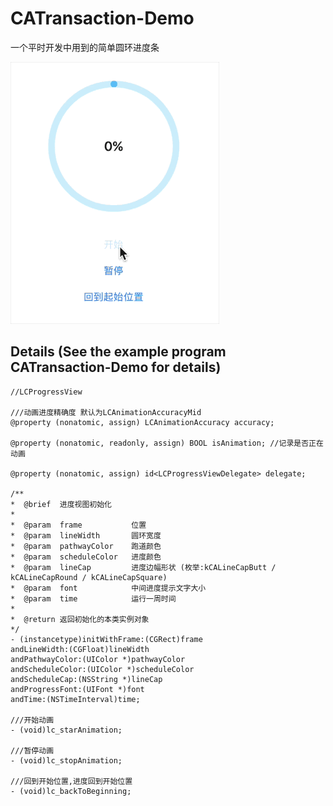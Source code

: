 # CATransaction-Demo
一个平时开发中用到的简单圆环进度条

![动画](https://github.com/SupermanChao/img-folder/blob/master/LCProgressAnimation.gif)

## <a id="Details"></a>Details (See the example program CATransaction-Demo for details)
```objc
//LCProgressView

///动画进度精确度 默认为LCAnimationAccuracyMid
@property (nonatomic, assign) LCAnimationAccuracy accuracy;

@property (nonatomic, readonly, assign) BOOL isAnimation; //记录是否正在动画

@property (nonatomic, assign) id<LCProgressViewDelegate> delegate;

/**
*  @brief  进度视图初始化
*
*  @param  frame           位置
*  @param  lineWidth       圆环宽度
*  @param  pathwayColor    跑道颜色
*  @param  scheduleColor   进度颜色
*  @param  lineCap         进度边幅形状 (枚举:kCALineCapButt / kCALineCapRound / kCALineCapSquare)
*  @param  font            中间进度提示文字大小
*  @param  time            运行一周时间
*
*  @return 返回初始化的本类实例对象
*/
- (instancetype)initWithFrame:(CGRect)frame
andLineWidth:(CGFloat)lineWidth
andPathwayColor:(UIColor *)pathwayColor
andScheduleColor:(UIColor *)scheduleColor
andScheduleCap:(NSString *)lineCap
andProgressFont:(UIFont *)font
andTime:(NSTimeInterval)time;

///开始动画
- (void)lc_starAnimation;

///暂停动画
- (void)lc_stopAnimation;

///回到开始位置,进度回到开始位置
- (void)lc_backToBeginning;

```
